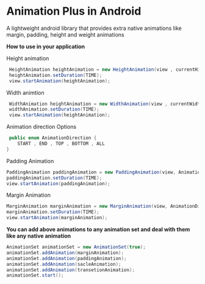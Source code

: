 # Animation Plus in Android

A lightweight android library that provides extra native animations like margin, padding, height and weight animations 

**How to use in your application**

Height animation

```java
 HeightAnimation heightAnimation = new HeightAnimation(view , currentHight , targetHeight);
 heightAnimation.setDuration(TIME);
 view.startAnimation(heightAnimation);
```

Width animtion

```java
 WidthAnimation heightAnimation = new WidthAnimation(view , currentWidth , targetWidth);
 widthAnimation.setDuration(TIME);
 view.startAnimation(heightAnimation);
```

Animation direction Options

```java
 public enum AnimationDirection {
    START , END , TOP , BOTTOM , ALL
}
```

Padding Animation

```java
PaddingAnimation paddingAnimation = new PaddingAnimation(view, AnimationDirection.ALL, currentPadding, targetPadding);
paddingAnimation.setDuration(TIME);
view.startAnimation(paddingAnimation);
```

Margin Animation

```java
MarginAnimation marginAnimation = new MarginAnimation(view, AnimationDirection.ALL, 100);
marginAnimation.setDuration(TIME);
view.startAnimation(marginAnimation);
```

**You can add above animations to any animation set and deal with them like any native animation**

```java
AnimationSet animationSet = new AnimationSet(true);
animationSet.addAnimation(marginAnimation);
animationSet.addAnimation(paddingAnimation);
animationSet.addAnimation(sacleAnimation);
animationSet.addAnimation(transetionAnimation);
animationSet.start();
```


